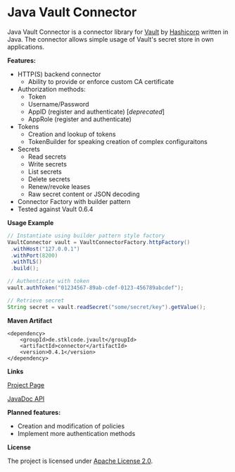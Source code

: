 Java Vault Connector
=========
Java Vault Connector is a connector library for [Vault](https://www.vaultproject.io) by [Hashicorp](https://www.hashicorp.com) written in Java. The connector allows simple usage of Vault's secret store in own applications.

**Features:**

* HTTP(S) backend connector
    *  Ability to provide or enforce custom CA certificate
* Authorization methods:
    * Token
    * Username/Password
    * AppID (register and authenticate) [_deprecated_]
    * AppRole (register and authenticate)
* Tokens
    * Creation and lookup of tokens
    * TokenBuilder for speaking creation of complex configuraitons
* Secrets
    * Read secrets
    * Write secrets
    * List secrets
    * Delete secrets
    * Renew/revoke leases
    * Raw secret content or JSON decoding
* Connector Factory with builder pattern
* Tested against Vault 0.6.4

**Usage Example**

```java
// Instantiate using builder pattern style factory
VaultConnector vault = VaultConnectorFactory.httpFactory()
 .withHost("127.0.0.1")
 .withPort(8200)
 .withTLS()
 .build();

// Authenticate with token
vault.authToken("01234567-89ab-cdef-0123-456789abcdef");

// Retrieve secret
String secret = vault.readSecret("some/secret/key").getValue();
```

**Maven Artifact**
```
<dependency>
    <groupId>de.stklcode.jvault</groupId>
    <artifactId>connector</artifactId>
    <version>0.4.1</version>
</dependency>
```

**Links**

[Project Page](http://jvault.stklcode.de)

[JavaDoc API](http://jvault.stklcode.de/apidocs/)

**Planned features:**

* Creation and modification of policies
* Implement more authentication methods

**License**

The project is licensed under [Apache License 2.0](http://www.apache.org/licenses/LICENSE-2.0).
